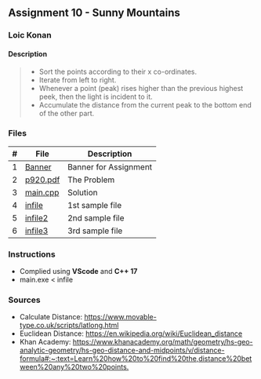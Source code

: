 ## Assignment 10 - Sunny Mountains

### Loic Konan

#### Description

> - Sort the points according to their x co-ordinates.
> - Iterate from left to right.
> - Whenever a point (peak) rises higher than the previous highest peek, then the light is incident to it.
> - Accumulate the distance from the current peak to the bottom end of the other part.

### Files

|   #   | File                 | Description           |
| :---: | -------------------- | --------------------- |
|   1   | [Banner](Banner)     | Banner for Assignment |
|   2   | [p920.pdf](p920.pdf) | The Problem           |
|   3   | [main.cpp](main.cpp) | Solution              |
|   4   | [infile](infile)     | 1st sample file       |
|   5   | [infile2](infile2)   | 2nd sample file       |
|   6   | [infile3](infile3)   | 3rd sample file       |

### Instructions

- Complied using **VScode** and **C++ 17**
- main.exe < infile
  
### Sources

- Calculate Distance: <https://www.movable-type.co.uk/scripts/latlong.html>
- Euclidean Distance: <https://en.wikipedia.org/wiki/Euclidean_distance>
- Khan Academy: <https://www.khanacademy.org/math/geometry/hs-geo-analytic-geometry/hs-geo-distance-and-midpoints/v/distance-formula#:~:text=Learn%20how%20to%20find%20the,distance%20between%20any%20two%20points.>

